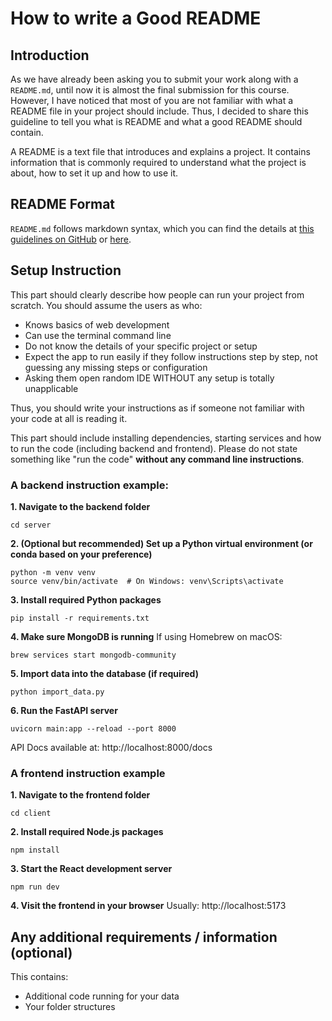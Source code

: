 # How to write a Good README

## Introduction

As we have already been asking you to submit your work along with a `README.md`, until now it is almost the final submission for this course. However, I have noticed that most of you are not familiar with what a README file in your project should include. Thus, I decided to share this guideline to tell you what is README and what a good README should contain.

A README is a text file that introduces and explains a project. It contains information that is commonly required to understand what the project is about, how to set it up and how to use it.

## README Format

`README.md` follows markdown syntax, which you can find the details at [this guidelines on GitHub](https://docs.github.com/en/get-started/writing-on-github/getting-started-with-writing-and-formatting-on-github/basic-writing-and-formatting-syntax) or [here](https://www.freecodecamp.org/news/github-flavored-markdown-syntax-examples/).

## Setup Instruction

This part should clearly describe how people can run your project from scratch. You should assume the users as who:

- Knows basics of web development
- Can use the terminal command line
- Do not know the details of your specific project or setup
- Expect the app to run easily if they follow instructions step by step, not guessing any missing steps or configuration
- Asking them open random IDE WITHOUT any setup is totally unapplicable

Thus, you should write your instructions as if someone not familiar with your code at all is reading it.

This part should include installing dependencies, starting services and how to run the code (including backend and frontend).
Please do not state something like "run the code" **without any command line instructions**. 

### A backend instruction example:

**1. Navigate to the backend folder**
```
cd server
```
**2. (Optional but recommended) Set up a Python virtual environment (or conda based on your preference)**
```
python -m venv venv
source venv/bin/activate  # On Windows: venv\Scripts\activate
```

**3. Install required Python packages**
```
pip install -r requirements.txt
```

**4. Make sure MongoDB is running**
If using Homebrew on macOS:
```
brew services start mongodb-community
```
**5. Import data into the database (if required)**
```
python import_data.py
```
**6. Run the FastAPI server**
```
uvicorn main:app --reload --port 8000
```
API Docs available at: http://localhost:8000/docs

### A frontend instruction example
**1. Navigate to the frontend folder**
```
cd client
```
**2. Install required Node.js packages**
```
npm install
```
**3. Start the React development server**
```
npm run dev
```

**4. Visit the frontend in your browser**
Usually: http://localhost:5173

## Any additional requirements / information (optional)
This contains:
- Additional code running for your data
- Your folder structures
